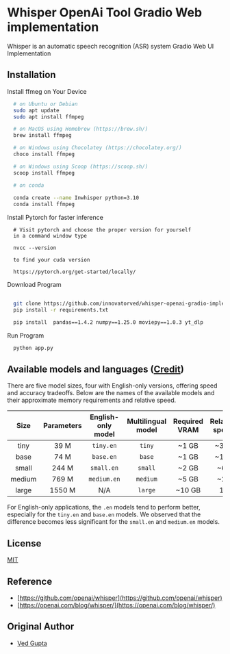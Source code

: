
# Whisper OpenAi Tool Gradio Web implementation
Whisper is an automatic speech recognition (ASR) system Gradio Web UI Implementation



## Installation

Install ffmeg on Your Device

```bash
  # on Ubuntu or Debian
  sudo apt update
  sudo apt install ffmpeg

  # on MacOS using Homebrew (https://brew.sh/)
  brew install ffmpeg

  # on Windows using Chocolatey (https://chocolatey.org/)
  choco install ffmpeg

  # on Windows using Scoop (https://scoop.sh/)
  scoop install ffmpeg

  # on conda
  
  conda create --name Inwhisper python=3.10
  conda install ffmpeg
```

Install Pytorch for faster inference

```
  # Visit pytorch and choose the proper version for yourself
  in a command window type

  nvcc --version

  to find your cuda version
  
  https://pytorch.org/get-started/locally/
```
Download Program

```bash
 
  git clone https://github.com/innovatorved/whisper-openai-gradio-implementation.git (https://github.com/RoyTateAI/INwhisper.git)
  pip install -r requirements.txt

  pip install  pandas==1.4.2 numpy==1.25.0 moviepy==1.0.3 yt_dlp
```
    

Run Program

```bash
  python app.py

```

## Available models and languages ([Credit](https://github.com/innovatorved/whisper-openai-gradio-implementation/blob/main/README.md))

There are five model sizes, four with English-only versions, offering speed and accuracy tradeoffs. Below are the names of the available models and their approximate memory requirements and relative speed. 


|  Size  | Parameters | English-only model | Multilingual model | Required VRAM | Relative speed |
|:------:|:----------:|:------------------:|:------------------:|:-------------:|:--------------:|
|  tiny  |    39 M    |     `tiny.en`      |       `tiny`       |     ~1 GB     |      ~32x      |
|  base  |    74 M    |     `base.en`      |       `base`       |     ~1 GB     |      ~16x      |
| small  |   244 M    |     `small.en`     |      `small`       |     ~2 GB     |      ~6x       |
| medium |   769 M    |    `medium.en`     |      `medium`      |     ~5 GB     |      ~2x       |
| large  |   1550 M   |        N/A         |      `large`       |    ~10 GB     |       1x       |

For English-only applications, the `.en` models tend to perform better, especially for the `tiny.en` and `base.en` models. We observed that the difference becomes less significant for the `small.en` and `medium.en` models.


## License

[MIT](https://choosealicense.com/licenses/mit/)


## Reference

- [https://github.com/openai/whisper](https://github.com/openai/whisper)
- [https://openai.com/blog/whisper/](https://openai.com/blog/whisper/)

  
## Original Author

- [Ved Gupta](https://www.github.com/innovatorved)



